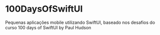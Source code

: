 # 100DaysOfSwiftUI
Pequenas aplicações mobile utilizando SwiftUI, baseado nos desafios do curso 100 days of SwiftUI by Paul Hudson
